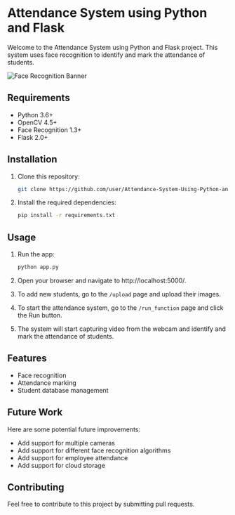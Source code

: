 # Attendance System using Python and Flask

Welcome to the Attendance System using Python and Flask project. This system uses face recognition to identify and mark the attendance of students.

![Face Recognition Banner](https://ubsapp.com/wp-content/uploads/2022/07/face_recognization_banner.png)


## Requirements
- Python 3.6+
- OpenCV 4.5+
- Face Recognition 1.3+
- Flask 2.0+

## Installation

1. Clone this repository:

    ```bash
    git clone https://github.com/user/Attendance-System-Using-Python-and-Flask.git
    ```

2. Install the required dependencies:

    ```bash
    pip install -r requirements.txt
    ```

## Usage

1. Run the app:

    ```bash
    python app.py
    ```

2. Open your browser and navigate to http://localhost:5000/.

3. To add new students, go to the `/upload` page and upload their images.

4. To start the attendance system, go to the `/run_function` page and click the Run button.

5. The system will start capturing video from the webcam and identify and mark the attendance of students.

## Features

- Face recognition
- Attendance marking
- Student database management

## Future Work

Here are some potential future improvements:

- Add support for multiple cameras
- Add support for different face recognition algorithms
- Add support for employee attendance
- Add support for cloud storage

## Contributing

Feel free to contribute to this project by submitting pull requests.

